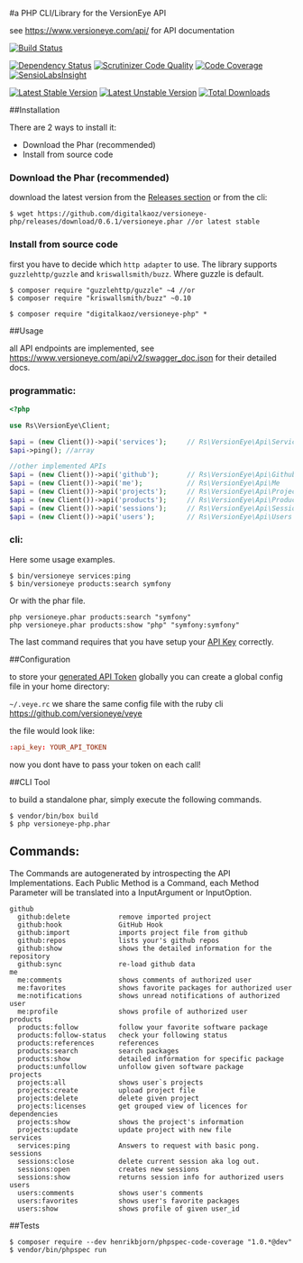 #a PHP CLI/Library for the VersionEye API

see https://www.versioneye.com/api/ for API documentation

[![Build Status](https://travis-ci.org/digitalkaoz/versioneye-php.svg?branch=master)](https://travis-ci.org/digitalkaoz/versioneye-php)

[![Dependency Status](https://www.versioneye.com/php/digitalkaoz:versioneye-php/badge.svg?style=flat)](https://www.versioneye.com/php/digitalkaoz:versioneye-php)
[![Scrutinizer Code Quality](https://scrutinizer-ci.com/g/digitalkaoz/versioneye-php/badges/quality-score.png?b=master)](https://scrutinizer-ci.com/g/digitalkaoz/versioneye-php/?branch=master)
[![Code Coverage](https://scrutinizer-ci.com/g/digitalkaoz/versioneye-php/badges/coverage.png?b=master)](https://scrutinizer-ci.com/g/digitalkaoz/versioneye-php/?branch=master)
[![SensioLabsInsight](https://insight.sensiolabs.com/projects/f7633a7e-4577-4a86-b6d9-ccaa75cb7fa0/mini.png)](https://insight.sensiolabs.com/projects/f7633a7e-4577-4a86-b6d9-ccaa75cb7fa0)

[![Latest Stable Version](https://poser.pugx.org/digitalkaoz/versioneye-php/version.svg)](https://packagist.org/packages/digitalkaoz/versioneye-php)
[![Latest Unstable Version](https://poser.pugx.org/digitalkaoz/versioneye-php/v/unstable.svg)](//packagist.org/packages/digitalkaoz/versioneye-php)
[![Total Downloads](https://poser.pugx.org/digitalkaoz/versioneye-php/downloads.svg)](https://packagist.org/packages/digitalkaoz/versioneye-php)

##Installation

There are 2 ways to install it: 
 
  - Download the Phar (recommended)
  - Install from source code

### Download the Phar (recommended)

download the latest version from the [Releases section](https://github.com/digitalkaoz/versioneye-php/releases/latest) or from the cli:
```
$ wget https://github.com/digitalkaoz/versioneye-php/releases/download/0.6.1/versioneye.phar //or latest stable
```

### Install from source code

first you have to decide which `http adapter` to use. The library supports `guzzlehttp/guzzle` and `kriswallsmith/buzz`. Where guzzle is default.


```
$ composer require "guzzlehttp/guzzle" ~4 //or
$ composer require "kriswallsmith/buzz" ~0.10

$ composer require "digitalkaoz/versioneye-php" *
```

##Usage

all API endpoints are implemented, see https://www.versioneye.com/api/v2/swagger_doc.json for their detailed docs.


### programmatic:

```php
<?php

use Rs\VersionEye\Client;

$api = (new Client())->api('services');     // Rs\VersionEye\Api\Services
$api->ping(); //array

//other implemented APIs
$api = (new Client())->api('github');       // Rs\VersionEye\Api\Github
$api = (new Client())->api('me');           // Rs\VersionEye\Api\Me
$api = (new Client())->api('projects');     // Rs\VersionEye\Api\Projects
$api = (new Client())->api('products');     // Rs\VersionEye\Api\Products
$api = (new Client())->api('sessions');     // Rs\VersionEye\Api\Sessions
$api = (new Client())->api('users');        // Rs\VersionEye\Api\Users

```

### cli:

Here some usage examples.

```
$ bin/versioneye services:ping
$ bin/versioneye products:search symfony
```
Or with the phar file. 

```
php versioneye.phar products:search "symfony"
php versioneye.phar products:show "php" "symfony:symfony"
```

The last command requires that you have setup your [API Key](https://www.versioneye.com/settings/api) correctly. 


##Configuration

to store your [generated API Token](https://www.versioneye.com/settings/api) globally you can create a global config file in your home directory:

`~/.veye.rc` we share the same config file with the ruby cli https://github.com/versioneye/veye

the file would look like:

```rc
:api_key: YOUR_API_TOKEN
```

now you dont have to pass your token on each call!


##CLI Tool

to build a standalone phar, simply execute the following commands.

```
$ vendor/bin/box build
$ php versioneye-php.phar
```

## Commands:

The Commands are autogenerated by introspecting the API Implementations. Each Public Method is a Command, each Method Parameter will be translated into a InputArgument or InputOption.


    github
      github:delete            remove imported project
      github:hook              GitHub Hook
      github:import            imports project file from github
      github:repos             lists your's github repos
      github:show              shows the detailed information for the repository
      github:sync              re-load github data
    me
      me:comments              shows comments of authorized user
      me:favorites             shows favorite packages for authorized user
      me:notifications         shows unread notifications of authorized user
      me:profile               shows profile of authorized user
    products
      products:follow          follow your favorite software package
      products:follow-status   check your following status
      products:references      references
      products:search          search packages
      products:show            detailed information for specific package
      products:unfollow        unfollow given software package
    projects
      projects:all             shows user`s projects
      projects:create          upload project file
      projects:delete          delete given project
      projects:licenses        get grouped view of licences for dependencies
      projects:show            shows the project's information
      projects:update          update project with new file
    services
      services:ping            Answers to request with basic pong.
    sessions
      sessions:close           delete current session aka log out.
      sessions:open            creates new sessions
      sessions:show            returns session info for authorized users
    users
      users:comments           shows user's comments
      users:favorites          shows user's favorite packages
      users:show               shows profile of given user_id


##Tests

```
$ composer require --dev henrikbjorn/phpspec-code-coverage "1.0.*@dev"
$ vendor/bin/phpspec run
```
